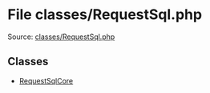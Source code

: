 File classes/RequestSql.php
=========

Source: [classes/RequestSql.php](https://github.com/PrestaShop/PrestaShop/blob/1.6.0.11/classes/RequestSql.php)


Classes
-------

* [RequestSqlCore](class.RequestSqlCore.md)

